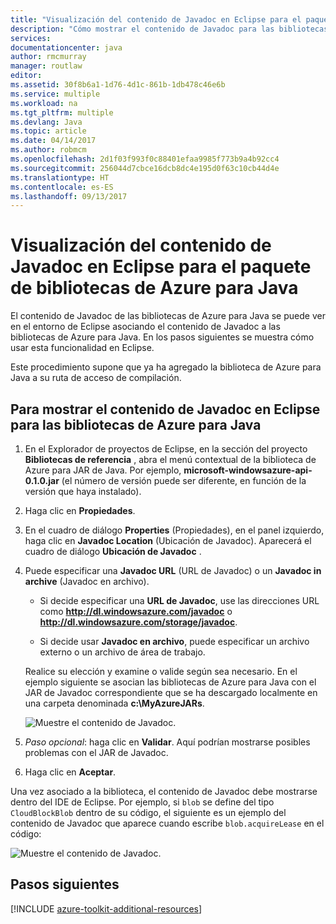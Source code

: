 ```yaml
---
title: "Visualización del contenido de Javadoc en Eclipse para el paquete de bibliotecas de Azure para Java"
description: "Cómo mostrar el contenido de Javadoc para las bibliotecas de Azure en Eclipse"
services: 
documentationcenter: java
author: rmcmurray
manager: routlaw
editor: 
ms.assetid: 30f8b6a1-1d76-4d1c-861b-1db478c46e6b
ms.service: multiple
ms.workload: na
ms.tgt_pltfrm: multiple
ms.devlang: Java
ms.topic: article
ms.date: 04/14/2017
ms.author: robmcm
ms.openlocfilehash: 2d1f03f993f0c88401efaa9985f773b9a4b92cc4
ms.sourcegitcommit: 256044d7cbce16dcb8dc4e195d0f63c10cb44d4e
ms.translationtype: HT
ms.contentlocale: es-ES
ms.lasthandoff: 09/13/2017
---
```

# <a name="displaying-javadoc-content-in-eclipse-for-the-azure-libraries-package-for-java"></a>Visualización del contenido de Javadoc en Eclipse para el paquete de bibliotecas de Azure para Java

El contenido de Javadoc de las bibliotecas de Azure para Java se puede ver en el entorno de Eclipse asociando el contenido de Javadoc a las bibliotecas de Azure para Java. En los pasos siguientes se muestra cómo usar esta funcionalidad en Eclipse.

Este procedimiento supone que ya ha agregado la biblioteca de Azure para Java a su ruta de acceso de compilación.

## <a name="to-display-javadoc-content-in-eclipse-for-the-azure-libraries-for-java"></a>Para mostrar el contenido de Javadoc en Eclipse para las bibliotecas de Azure para Java

1. En el Explorador de proyectos de Eclipse, en la sección del proyecto **Bibliotecas de referencia** , abra el menú contextual de la biblioteca de Azure para JAR de Java. Por ejemplo, **microsoft-windowsazure-api-0.1.0.jar** (el número de versión puede ser diferente, en función de la versión que haya instalado).

1. Haga clic en **Propiedades**.

1. En el cuadro de diálogo **Properties** (Propiedades), en el panel izquierdo, haga clic en **Javadoc Location** (Ubicación de Javadoc). Aparecerá el cuadro de diálogo **Ubicación de Javadoc** .

1. Puede especificar una **Javadoc URL** (URL de Javadoc) o un **Javadoc in archive** (Javadoc en archivo).

   * Si decide especificar una **URL de Javadoc**, use las direcciones URL como **http://dl.windowsazure.com/javadoc** o **http://dl.windowsazure.com/storage/javadoc**.

   * Si decide usar **Javadoc en archivo**, puede especificar un archivo externo o un archivo de área de trabajo.

   Realice su elección y examine o valide según sea necesario. En el ejemplo siguiente se asocian las bibliotecas de Azure para Java con el JAR de Javadoc correspondiente que se ha descargado localmente en una carpeta denominada **c:\MyAzureJARs**.

   ![Muestre el contenido de Javadoc.][ic553487]

1. *Paso opcional*: haga clic en **Validar**. Aquí podrían mostrarse posibles problemas con el JAR de Javadoc.

1. Haga clic en **Aceptar**.

Una vez asociado a la biblioteca, el contenido de Javadoc debe mostrarse dentro del IDE de Eclipse. Por ejemplo, si `blob` se define del tipo `CloudBlockBlob` dentro de su código, el siguiente es un ejemplo del contenido de Javadoc que aparece cuando escribe `blob.acquireLease` en el código:

![Muestre el contenido de Javadoc.][ic553488]

## <a name="next-steps"></a>Pasos siguientes

[!INCLUDE [azure-toolkit-additional-resources](../includes/azure-toolkit-additional-resources.md)]

<!-- URL List -->

<!-- Legacy MSDN URL = https://msdn.microsoft.com/library/azure/hh698319.aspx -->

<!-- IMG List -->

[ic553487]: media/azure-toolkit-for-eclipse-displaying-javadoc-content-for-azure-libraries/ic553487.png
[ic553488]: media/azure-toolkit-for-eclipse-displaying-javadoc-content-for-azure-libraries/ic553488.png
